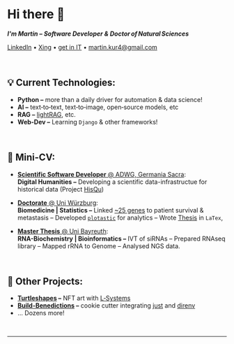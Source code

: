 [LinkedIn]: https://www.linkedin.com/in/martin-kuric/?locale=en_US
[Xing]: https://www.xing.com/profile/Martin_Kuric/web_profiles
[get in IT]: https://www.get-in-it.de/profil/OT23A8ToammejOrUsSTaOvWyUQkHZhgQ
[martin.kur4@gmail.com]: mailto:martin.kur4@gmail.com
[**Scientific Software Developer** @ ADWG, Germania Sacra]: https://adw-goe.de/germania-sacra/hisqu/
[HisQu]: https://github.com/HisQu
[NFTs]: https://opensea.io/collection/turtleshapes-1
[`plotastic`]: https://joss.theoj.org/papers/10.21105/joss.06304
[~25 genes]: https://pubmed.ncbi.nlm.nih.gov/38598843
[**Doctorate** @ Uni Würzburg]: https://opus.bibliothek.uni-wuerzburg.de/frontdoor/index/index/docId/40201
[Thesis]: https://github.com/markur4/Dissertation/tree/main/THESIS
[**Master Thesis** @ Uni Bayreuth]: https://www.kuhnlab.uni-bayreuth.de/en/team/index.html
[L-Systems]: https://en.wikipedia.org/wiki/L-system
[Turtleshapes]: https://opensea.io/collection/turtleshapes-1
[Build-Benedictions]: https://github.com/HisQu/buildben

# Hi there 👋

**_I'm Martin – Software Developer & Doctor of Natural Sciences_**

 [LinkedIn] • [Xing] • [get in IT] • [martin.kur4@gmail.com]


<br>

## 💡 Current Technologies:
- **Python –** more than a daily driver for automation & data science!
- **AI –** text‑to‑text, text‑to‑image, open‑source models, etc
- **RAG –** [lightRAG](https://github.com/HKUDS/LightRAG), etc.
- **Web-Dev –** Learning `Django` & other frameworks!


<!-- 
<br>

## Main Interests:
- 🌳 **Knowledge Graphs:** Wikibase, Historic Databases
- 🧬 **Biomedicine:** Cancer, RNA, Epigenetics, Immunotherapies, etc.
- 📊 **Data Science:** ML, Visualization, Statistics, etc.
-->

<br>

## 💼 Mini-CV:

- [**Scientific Software Developer** @ ADWG, Germania Sacra]:  
  **Digital Humanities –** Developing a scientific data-infrastructue for historical data (Project [HisQu])

- [**Doctorate** @ Uni Würzburg]:  
  **Biomedicine | Statistics –** Linked [~25 genes] to patient survival & metastasis – Developed [`plotastic`] for analytics – Wrote [Thesis] in `LaTex`,

- [**Master Thesis** @ Uni Bayreuth]:  
  **RNA-Biochemistry | Bioinformatics –** IVT of siRNAs – Prepared RNAseq library – Mapped rRNA to Genome – Analysed NGS data.

<br>

## 🧩 Other Projects:

- **[Turtleshapes] –** NFT art with [L‑Systems](https://en.wikipedia.org/wiki/L-system) 
- **[Build-Benedictions] –**  cookie cutter integrating [just](https://github.com/casey/just) and [direnv](https://github.com/direnv/direnv)
- ... Dozens more!

<br>

---


<!--
**markur4/markur4** is a ✨ _special_ ✨ repository because its `README.md` (this file) appears on your GitHub profile.

Here are some ideas to get you started:

- 🔭 I’m currently working on ...
- 🌱 I’m currently learning ...
- 👯 I’m looking to collaborate on ...
- 🤔 I’m looking for help with ...
- 💬 Ask me about ...
- 📫 How to reach me: ...
- 😄 Pronouns: ...
- ⚡ Fun fact: ...
-->
